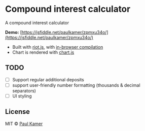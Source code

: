 # Compound interest calculator
A compound interest calculator

**Demo:** [https://jsfiddle.net/paulkamer/zpmxu34o/](https://jsfiddle.net/paulkamer/zpmxu34o/)

- Built with [riot.js](https://github.com/riot/riot), with [in-browser compilation](http://riotjs.com/guide/compiler/#in-browser-compilation)
- Chart is rendered with [chart.js](https://github.com/chartjs/Chart.js)

## TODO
- [ ] Support regular additional deposits
- [ ] support user-friendly number formatting (thousands & decimal separators)
- [ ] UI styling

## License
MIT © [Paul Kamer](http://paulkamer.com)
